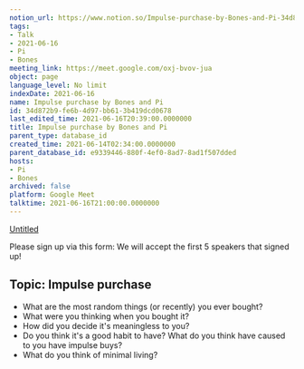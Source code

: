 ```yaml
---
notion_url: https://www.notion.so/Impulse-purchase-by-Bones-and-Pi-34d872b9fe6b4d97bb613b419dcd0678
tags:
- Talk
- 2021-06-16
- Pi
- Bones
meeting_link: https://meet.google.com/oxj-bvov-jua
object: page
language_level: No limit
indexDate: 2021-06-16
name: Impulse purchase by Bones and Pi
id: 34d872b9-fe6b-4d97-bb61-3b419dcd0678
last_edited_time: 2021-06-16T20:39:00.0000000
title: Impulse purchase by Bones and Pi
parent_type: database_id
created_time: 2021-06-14T02:34:00.0000000
parent_database_id: e9339446-880f-4ef0-8ad7-8ad1f507dded
hosts:
- Pi
- Bones
archived: false
platform: Google Meet
talktime: 2021-06-16T21:00:00.0000000
---
```


[Untitled](https://www.notion.so/cd877e06ad7149f69157f2c71bad5cca)   

Please sign up via this form:
We will accept the first  5 speakers  that signed up! 


## Topic: Impulse purchase

   - What are the most random things (or recently) you ever bought?
   - What were you thinking when you bought it?
   - How did you decide it's meaningless to you?
   - Do you think it's a good habit to have? What do you think have caused to you have impulse buys?
   - What do you think of minimal living?




